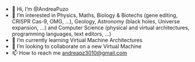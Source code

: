 - 👋 Hi, I’m @AndreaPuzo
- 👀 I’m interested in Physics, Maths, Biology & Biotechs (gene editing, CRISPR Cas-9, OMG, ...), Geology, Astronomy (black holes, Universe expansion, ...) and Computer Science (physical and virtual architectures, programming languages, text editors, ...)
- 🌱 I’m currently learning Virtual Machine Architectures
- 💞️ I’m looking to collaborate on a new Virtual Machine
- 📫 How to reach me andreapz3010@gmail.com

<!---
AndreaPuzo/AndreaPuzo is a ✨ special ✨ repository because its `README.md` (this file) appears on your GitHub profile.
You can click the Preview link to take a look at your changes.
--->

